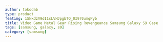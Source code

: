 ```yaml
---
author: tokodab
type: product
featimg: 1SkkdzV9dI1sLVHJpgbTO_0I970umqPyb
title: Video Game Metal Gear Rising Revengeance Samsung Galaxy S9 Case
tags: [samsung, galaxy, s9]
category: [samsung]
---
```

